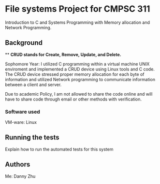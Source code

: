 

# File systems Project for CMPSC 311

Introduction to C and Systems Programming with Memory allocation and Network Programming.

## Background

** **CRUD stands for Create, Remove, Update, and Delete.**

Sophomore Year: I utilized C programming within a virtual machine UNIX enviroment and implemented a CRUD device using Linux tools and C code. The CRUD device stressed proper memory allocation for each byte of information and utilized Network programming to communicate information between a client and server.

Due to academic Policy, I am not allowed to share the code online and will have to share code through email or other methods with verification.

### Software used


VM-ware: Linux

## Running the tests

Explain how to run the automated tests for this system 

## Authors

Me: Danny Zhu

